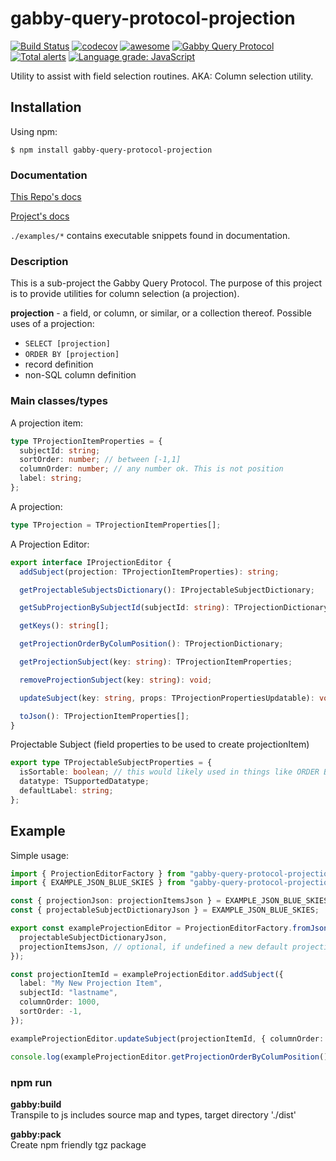# gabby-query-protocol-projection

[![Build Status](https://app.travis-ci.com/terary/gabby-query-protocol-projection.svg?branch=main)](https://app.travis-ci.com/terary/gabby-query-protocol-projection)
[![codecov](https://codecov.io/gh/terary/gabby-query-protocol-projection/branch/main/graph/badge.svg?token=EOCDJS5RWC)](https://codecov.io/gh/terary/gabby-query-protocol-projection)
[![awesome](https://img.shields.io/badge/awesome-100%25-blue)](https://github.com/terary/gabby-query-protocol-projection)
[![Gabby Query Protocol](https://img.shields.io/badge/GQP-projection-blue)](https://github.com/terary/gabby-query-protocol-projection)
[![Total alerts](https://img.shields.io/lgtm/alerts/g/terary/gabby-query-protocol-projection.svg?logo=lgtm&logoWidth=18)](https://lgtm.com/projects/g/terary/gabby-query-protocol-projection/alerts/)
[![Language grade: JavaScript](https://img.shields.io/lgtm/grade/javascript/g/terary/gabby-query-protocol-projection.svg?logo=lgtm&logoWidth=18)](https://lgtm.com/projects/g/terary/gabby-query-protocol-projection/context:javascript)

Utility to assist with field selection routines. AKA: Column selection utility.

## Installation

Using npm:

`$ npm install gabby-query-protocol-projection`

### Documentation

[This Repo's docs](https://terary.github.io/gabby-query-protocol-projection/)

[Project's docs](https://terary.github.io/gabby-query-protocol-www/)

`./examples/*` contains executable snippets found in documentation.

### Description

This is a sub-project the Gabby Query Protocol. The purpose of this project is to provide utilities for column selection (a projection).

**projection** - a field, or column, or similar, or a collection thereof.
Possible uses of a projection:

- `SELECT [projection]`
- `ORDER BY [projection]`
- record definition
- non-SQL column definition

### Main classes/types

A projection item:

```ts
type TProjectionItemProperties = {
  subjectId: string;
  sortOrder: number; // between [-1,1]
  columnOrder: number; // any number ok. This is not position
  label: string;
};
```

A projection:

```ts
type TProjection = TProjectionItemProperties[];
```

A Projection Editor:

```ts
export interface IProjectionEditor {
  addSubject(projection: TProjectionItemProperties): string;

  getProjectableSubjectsDictionary(): IProjectableSubjectDictionary;

  getSubProjectionBySubjectId(subjectId: string): TProjectionDictionary;

  getKeys(): string[];

  getProjectionOrderByColumPosition(): TProjectionDictionary;

  getProjectionSubject(key: string): TProjectionItemProperties;

  removeProjectionSubject(key: string): void;

  updateSubject(key: string, props: TProjectionPropertiesUpdatable): void;

  toJson(): TProjectionItemProperties[];
}
```

Projectable Subject (field properties to be used to create projectionItem)

```ts
export type TProjectableSubjectProperties = {
  isSortable: boolean; // this would likely used in things like ORDER BY
  datatype: TSupportedDatatype;
  defaultLabel: string;
};
```

## Example

Simple usage:

```ts
import { ProjectionEditorFactory } from "gabby-query-protocol-projection";
import { EXAMPLE_JSON_BLUE_SKIES } from "gabby-query-protocol-projection";

const { projectionJson: projectionItemsJson } = EXAMPLE_JSON_BLUE_SKIES;
const { projectableSubjectDictionaryJson } = EXAMPLE_JSON_BLUE_SKIES;

export const exampleProjectionEditor = ProjectionEditorFactory.fromJson({
  projectableSubjectDictionaryJson,
  projectionItemsJson, // optional, if undefined a new default projection created
});

const projectionItemId = exampleProjectionEditor.addSubject({
  label: "My New Projection Item",
  subjectId: "lastname",
  columnOrder: 1000,
  sortOrder: -1,
});

exampleProjectionEditor.updateSubject(projectionItemId, { columnOrder: 10 });

console.log(exampleProjectionEditor.getProjectionOrderByColumPosition());
```

### npm run

**gabby:build**  
Transpile to js includes source map
and types, target directory './dist'

**gabby:pack**  
Create npm friendly tgz package
